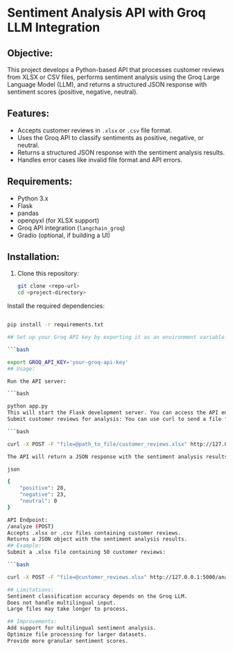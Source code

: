 # Sentiment Analysis API with Groq LLM Integration

## Objective:
This project develops a Python-based API that processes customer reviews from XLSX or CSV files, performs sentiment analysis using the Groq Large Language Model (LLM), and returns a structured JSON response with sentiment scores (positive, negative, neutral).

## Features:
- Accepts customer reviews in `.xlsx` or `.csv` file format.
- Uses the Groq API to classify sentiments as positive, negative, or neutral.
- Returns a structured JSON response with the sentiment analysis results.
- Handles error cases like invalid file format and API errors.

## Requirements:
- Python 3.x
- Flask
- pandas
- openpyxl (for XLSX support)
- Groq API integration (`langchain_groq`)
- Gradio (optional, if building a UI)

## Installation:
1. Clone this repository:
   ```bash
   git clone <repo-url>
   cd <project-directory>
Install the required dependencies:

```bash

pip install -r requirements.txt

## Set up your Groq API key by exporting it as an environment variable:

```bash

export GROQ_API_KEY='your-groq-api-key'
## Usage:

Run the API server:

```bash

python app.py
This will start the Flask development server. You can access the API endpoint by visiting `http://localhost
Submit customer reviews for analysis: You can use curl to send a file for analysis:

```bash

curl -X POST -F "file=@path_to_file/customer_reviews.xlsx" http://127.0.0.1:5000/analyze

The API will return a JSON response with the sentiment analysis results:

json

{
    "positive": 28,
    "negative": 23,
    "neutral": 0
}

API Endpoint:
/analyze (POST)
Accepts .xlsx or .csv files containing customer reviews.
Returns a JSON object with the sentiment analysis results.
## Example:
Submit a .xlsx file containing 50 customer reviews:

```bash

curl -X POST -F "file=@customer_reviews.xlsx" http://127.0.0.1:5000/analyze

## Limitations:
Sentiment classification accuracy depends on the Groq LLM.
Does not handle multilingual input.
Large files may take longer to process.

## Improvements:
Add support for multilingual sentiment analysis.
Optimize file processing for larger datasets.
Provide more granular sentiment scores.